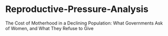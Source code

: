 # Reproductive-Pressure-Analysis
 The Cost of Motherhood in a Declining Population: What Governments Ask of Women, and What They Refuse to Give
